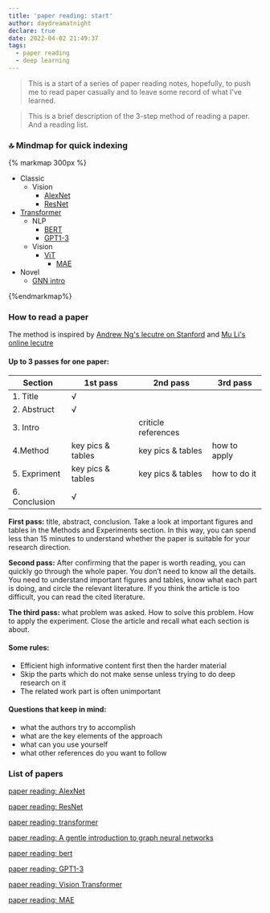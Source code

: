 ```yaml
---
title: 'paper reading: start'
author: daydreamatnight
declare: true
date: 2022-04-02 21:49:37
tags: 
  - paper reading
  - deep learning
---
```


> This is a start of a series of paper reading notes, hopefully, to push me to read paper casually and to leave some record of what I've learned.

> This is a brief description of the 3-step method of reading a paper. And a reading list.

<!-- more -->

### 🔝 Mindmap for quick indexing

{% markmap 300px %}

- Classic
  - Vision
    - [AlexNet](https://daydreamatnight.github.io/2022/04/07/paper-reading-AlexNet/)
    - [ResNet](https://daydreamatnight.github.io/2022/04/09/paper-reading-ResNet/)
- [Transformer](https://daydreamatnight.github.io/2022/04/12/paper-reading-transformer/)
  - NLP
    - [BERT](https://daydreamatnight.github.io/2022/04/15/paper-reading-bert/)
    - [GPT1-3](https://daydreamatnight.github.io/2022/04/18/paper-reading-GPT1-3/)
  - Vision
    - [ViT](https://daydreamatnight.github.io/2022/04/21/paper-reading-Vision-Transformer/)
      - [MAE](https://daydreamatnight.github.io/2022/04/27/paper-reading-MAE/)
- Novel 
  - [ GNN intro](https://daydreamatnight.github.io/2022/04/14/paper-reading-A-gentle-introduction-to-graph-neural-networks/)

{%endmarkmap%}

### How to read a paper

The method is inspired by [Andrew Ng's lecutre on Stanford](https://youtu.be/733m6qBH-jI) and [Mu Li's online lecutre](https://www.bilibili.com/video/BV1H44y1t75x)

#### Up to 3 passes for one paper:

| Section       | 1st pass          | 2nd pass            | 3rd pass     |
| ------------- | ----------------- | ------------------- | ------------ |
| 1. Title      | √                 |                     |              |
| 2. Abstruct   | √                 |                     |              |
| 3. Intro      |                   | criticle references |              |
| 4.Method      | key pics & tables | key pics & tables   | how to apply |
| 5. Expriment  | key pics & tables | key pics & tables   | how to do it |
| 6. Conclusion | √                 |                     |              |

**First pass:** title, abstract, conclusion. Take a look at important figures and tables in the Methods and Experiments section. In this way, you can spend less than 15 minutes to understand whether the paper is suitable for your research direction.

**Second pass:** After confirming that the paper is worth reading, you can quickly go through the whole paper. You don’t need to know all the details. You need to understand important figures and tables, know what each part is doing, and circle the relevant literature. If you think the article is too difficult, you can read the cited literature.

**The third pass:** what problem was asked. How to solve this problem. How to apply the experiment. Close the article and recall what each section is about.

#### Some rules:  

- Efficient high informative content first then the harder material 
- Skip the parts which do not make sense unless trying to do deep research on it
- The related work part is often unimportant

#### Questions that keep in mind:

- what the authors try to accomplish
- what are the key elements of the approach
- what can you use yourself
- what other references do you want to follow

### List of papers

[paper reading: AlexNet](https://daydreamatnight.github.io/2022/04/07/paper-reading-AlexNet/)

[paper reading: ResNet](https://daydreamatnight.github.io/2022/04/09/paper-reading-ResNet/)

[paper reading: transformer](https://daydreamatnight.github.io/2022/04/12/paper-reading-transformer/)

[paper reading: A gentle introduction to graph neural networks](https://daydreamatnight.github.io/2022/04/14/paper-reading-A-gentle-introduction-to-graph-neural-networks/)

[paper reading: bert](https://daydreamatnight.github.io/2022/04/15/paper-reading-bert/)

[paper reading: GPT1-3](https://daydreamatnight.github.io/2022/04/18/paper-reading-GPT1-3/)

[paper reading: Vision Transformer](https://daydreamatnight.github.io/2022/04/21/paper-reading-Vision-Transformer/)

[paper reading: MAE](https://daydreamatnight.github.io/2022/04/27/paper-reading-MAE/)
